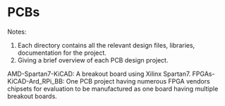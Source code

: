 # PCBs

Notes: 
1. Each directory contains all the relevant design files, libraries, documentation for the project.
2. Giving a brief overview of each PCB design project.


AMD-Spartan7-KiCAD:         A breakout board using Xilinx Spartan7.
FPGAs-KiCAD-Ard_RPi_BB:     One PCB project having numerous FPGA vendors chipsets for evaluation to be manufactured as one board having multiple breakout boards.
